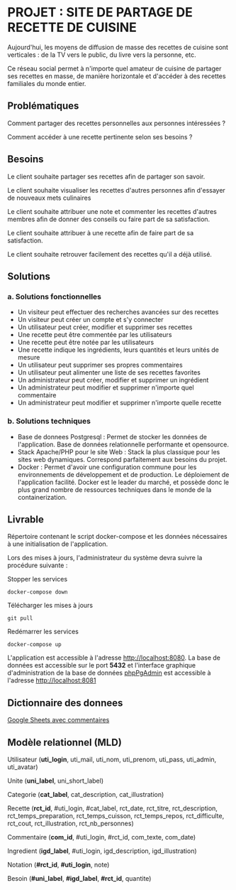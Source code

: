 # PROJET : SITE DE PARTAGE DE RECETTE DE CUISINE

Aujourd'hui, les moyens de diffusion de masse des recettes de cuisine sont verticales : de la TV vers le public, du livre vers la personne, etc.

Ce réseau social permet à n'importe quel amateur de cuisine de partager ses recettes en masse, de manière horizontale et d'accéder à des recettes familiales du monde entier.


## Problématiques
Comment partager des recettes personnelles aux personnes intéressées ?

Comment accéder à une recette pertinente selon ses besoins ?


## Besoins
Le client souhaite partager ses recettes afin de partager son savoir.

Le client souhaite visualiser les recettes d'autres personnes afin d'essayer de nouveaux mets culinaires

Le client souhaite attribuer une note et commenter les recettes d'autres membres afin de donner des conseils ou faire part de sa satisfaction.

Le client souhaite attribuer à une recette afin de faire part de sa satisfaction.

Le client souhaite retrouver facilement des recettes qu'il a déjà utilisé. 


## Solutions
### a. Solutions fonctionnelles
- Un visiteur peut effectuer des recherches avancées sur des recettes 
- Un visiteur peut créer un compte et s'y connecter
- Un utilisateur peut créer, modifier et supprimer ses recettes
- Une recette peut être commentée par les utilisateurs 
- Une recette peut être notée par les utilisateurs
- Une recette indique les ingrédients, leurs quantités et leurs unités de mesure
- Un utilisateur peut supprimer ses propres commentaires
- Un utilisateur peut alimenter une liste de ses recettes favorites
- Un administrateur peut créer, modifier et supprimer un ingrédient
- Un administrateur peut modifier et supprimer n'importe quel commentaire
- Un administrateur peut modifier et supprimer n'importe quelle recette

### b. Solutions techniques
- Base de donnees Postgresql : Permet de stocker les données de l'application. Base de données relationnelle performante et opensource.
- Stack Apache/PHP pour le site Web : Stack la plus classique pour les sites web dynamiques. Correspond parfaitement aux besoins du projet. 
- Docker : Permet d'avoir une configuration commune pour les environnements de développement et de production. Le déploiement de l'application facilité. Docker est le leader du marché, et possède donc le plus grand nombre de ressources techniques dans le monde de la containerization.


## Livrable
Répertoire contenant le script docker-compose et les données nécessaires à une initialisation de l'application.

Lors des mises à jours, l'administrateur du système devra suivre la procédure suivante :

Stopper les services
```
docker-compose down
```

Télécharger les mises à jours
```
git pull
```

Redémarrer les services
```
docker-compose up
```


L'application est accessible à l'adresse [http://localhost:8080](http://localhost:8080). La base de données est accessible sur le port **5432** et l'interface graphique d'administration de la base de données [phpPgAdmin](http://phppgadmin.sourceforge.net/doku.php) est accessible à l'adresse [http://localhost:8081](http://localhost:8081)

## Dictionnaire des donnees 

[Google Sheets avec commentaires](https://docs.google.com/spreadsheets/d/1fnws_vEczwz3d9ZZ9UqP-FuI7gndi-n4DS-rq88Zrps/edit?usp=sharing)

## Modèle relationnel (MLD)

Utilisateur (__uti_login__, uti_mail, uti_nom, uti_prenom, uti_pass, uti_admin, uti_avatar)

Unite (__uni_label__, uni_short_label)

Categorie (__cat_label__, cat_description, cat_illustration)

Recette (__rct_id__, #uti_login, #cat_label, rct_date, rct_titre, rct_description, rct_temps_preparation, rct_temps_cuisson, rct_temps_repos, rct_difficulte, rct_cout, rct_illustration, rct_nb_personnes)

Commentaire (__com_id__, #uti_login, #rct_id, com_texte, com_date)

Ingredient (__igd_label__, #uti_login, igd_description, igd_illustration)

Notation (__#rct_id__, __#uti_login__, note)

Besoin (__#uni_label__, __#igd_label__, __#rct_id__, quantite)

